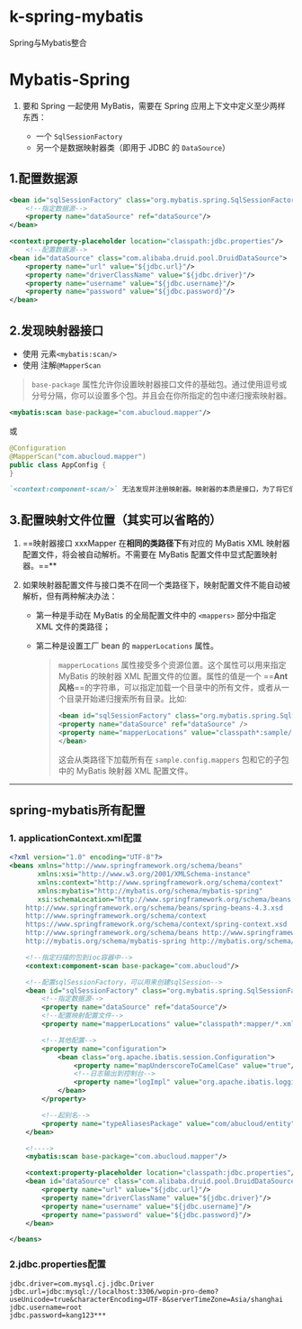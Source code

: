 # k-spring-mybatis
Spring与Mybatis整合


# Mybatis-Spring

1. 要和 Spring 一起使用 MyBatis，需要在 Spring 应用上下文中定义至少两样东西：

   - 一个 `SqlSessionFactory` 
   - 另一个是数据映射器类（即用于 JDBC 的 `DataSource`）

## 1.配置数据源

```xml
<bean id="sqlSessionFactory" class="org.mybatis.spring.SqlSessionFactoryBean">
    <!--指定数据源-->
    <property name="dataSource" ref="dataSource"/>
</bean>

<context:property-placeholder location="classpath:jdbc.properties"/>
	<!--配置数据源-->
<bean id="dataSource" class="com.alibaba.druid.pool.DruidDataSource">
    <property name="url" value="${jdbc.url}"/>
    <property name="driverClassName" value="${jdbc.driver}"/>
    <property name="username" value="${jdbc.username}"/>
    <property name="password" value="${jdbc.password}"/>
</bean>
```



## 2.发现映射器接口

- 使用 元素`<mybatis:scan/>`
- 使用 注解`@MapperScan`

> `base-package` 属性允许你设置映射器接口文件的基础包。通过使用逗号或分号分隔，你可以设置多个包。并且会在你所指定的包中递归搜索映射器。

```xml
<mybatis:scan base-package="com.abucloud.mapper"/>
```

或

```java
@Configuration
@MapperScan("com.abucloud.mapper")
public class AppConfig {
}
```

```markdown
`<context:component-scan/>` 无法发现并注册映射器。映射器的本质是接口，为了将它们注册到 Spring容器中，而使用功能@MapperScan能够帮助发现器找到每一个接口。
```



## 3.配置映射文件位置（其实可以省略的）

1. ==映射器接口 xxxMapper 在**相同的类路径下**有对应的 MyBatis XML 映射器配置文件，将会被自动解析。不需要在 MyBatis 配置文件中显式配置映射器。==**

2. 如果映射器配置文件与接口类不在同一个类路径下，映射配置文件不能自动被解析，但有两种解决办法：

   - 第一种是手动在 MyBatis 的全局配置文件中的 `<mappers>` 部分中指定 XML 文件的类路径；

   - 第二种是设置工厂 bean 的 `mapperLocations` 属性。

     > `mapperLocations` 属性接受多个资源位置。这个属性可以用来指定 MyBatis 的映射器 XML 配置文件的位置。属性的值是一个 ==**Ant 风格**==的字符串，可以指定加载一个目录中的所有文件，或者从一个目录开始递归搜索所有目录。比如:
     >
     > ```xml
     > <bean id="sqlSessionFactory" class="org.mybatis.spring.SqlSessionFactoryBean">
     > <property name="dataSource" ref="dataSource" />
     > <property name="mapperLocations" value="classpath*:sample/config/mappers/**/*.xml" />
     > </bean>
     > ```
     >
     > 这会从类路径下加载所有在 `sample.config.mappers` 包和它的子包中的 MyBatis 映射器 XML 配置文件。

***



## spring-mybatis所有配置

### 1. applicationContext.xml配置

```xml
<?xml version="1.0" encoding="UTF-8"?>
<beans xmlns="http://www.springframework.org/schema/beans"
       xmlns:xsi="http://www.w3.org/2001/XMLSchema-instance"
       xmlns:context="http://www.springframework.org/schema/context"
       xmlns:mybatis="http://mybatis.org/schema/mybatis-spring"
       xsi:schemaLocation="http://www.springframework.org/schema/beans
    http://www.springframework.org/schema/beans/spring-beans-4.3.xsd
    http://www.springframework.org/schema/context
    https://www.springframework.org/schema/context/spring-context.xsd
    http://www.springframework.org/schema/beans http://www.springframework.org/schema/beans/spring-beans.xsd
    http://mybatis.org/schema/mybatis-spring http://mybatis.org/schema/mybatis-spring.xsd">

    <!--指定扫描的包到ioc容器中-->
    <context:component-scan base-package="com.abucloud"/>

    <!--配置sqlSessionFactory，可以用来创建sqlSession-->
    <bean id="sqlSessionFactory" class="org.mybatis.spring.SqlSessionFactoryBean">
        <!--指定数据源-->
        <property name="dataSource" ref="dataSource"/>
        <!--配置映射配置文件-->
        <property name="mapperLocations" value="classpath*:mapper/*.xml"/>

        <!--其他配置-->
        <property name="configuration">
            <bean class="org.apache.ibatis.session.Configuration">
                <property name="mapUnderscoreToCamelCase" value="true"/>
                <!--日志输出到控制台-->
                <property name="logImpl" value="org.apache.ibatis.logging.stdout.StdOutImpl"/>
            </bean>
        </property>

        <!--起别名-->
        <property name="typeAliasesPackage" value="com/abucloud/entity"/>
    </bean>

    <!---->
    <mybatis:scan base-package="com.abucloud.mapper"/>

    <context:property-placeholder location="classpath:jdbc.properties"/>
    <bean id="dataSource" class="com.alibaba.druid.pool.DruidDataSource">
        <property name="url" value="${jdbc.url}"/>
        <property name="driverClassName" value="${jdbc.driver}"/>
        <property name="username" value="${jdbc.username}"/>
        <property name="password" value="${jdbc.password}"/>
    </bean>

</beans>
```

### 2.jdbc.properties配置

```properties
jdbc.driver=com.mysql.cj.jdbc.Driver
jdbc.url=jdbc:mysql://localhost:3306/wopin-pro-demo?useUnicode=true&characterEncoding=UTF-8&serverTimeZone=Asia/shanghai
jdbc.username=root
jdbc.password=kang123***
```
